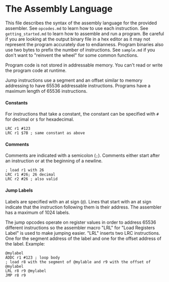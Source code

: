 # The Assembly Language
This file describes the syntax of the assembly language for the provided assembler. See `opcodes.md` to learn how to use each instruction. See `getting_started.md` to learn how to assemble and run a program. Be careful if you are looking at the output binary file in a hex editor as it may not represent the program accurately due to endianness. Program binaries also use two bytes to prefix the number of instructions. See `sample.md` if you don't want to "reinvent the wheel" for some common functions.

Program code is not stored in addressable memory. You can't read or write the program code at runtime. 

Jump instructions use a segment and an offset similar to memory addressing to have 65536 addressable instructions. Programs have a maximum length of 65536 instructions.

#### Constants
For instructions that take a constant, the constant can be specified with `#` for decimal or `$` for hexadecimal.

    LRC r1 #123
    LRC r1 $7B ; same constant as above

#### Comments
Comments are indicated with a semicolon (`;`). Comments either start after an instruction or at the beginning of a newline.

    ; load r1 with 26
    LRC r1 #26; 26 decimal
    LRC r2 #26 ; also valid

#### Jump Labels
Labels are specified with an at sign (`@`). Lines that start with an at sign indicate that the instruction following them is their address. The assembler has a maximum of 1024 labels.

The jump opcodes operate on register values in order to address 65536 different instructions so the assembler macro "LRL" for "Load Registers Label" is used to make jumping easier. "LRL" inserts two LRC instructions. One for the segment address of the label and one for the offset address of the label. Example:

    @mylabel
    ADDC r1 #123 ; loop body
    ; load r8 with the segment of @mylable and r9 with the offset of @mylabel
    LRL r8 r9 @mylabel
    JMP r8 r9
